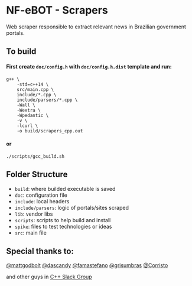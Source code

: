 # NF-eBOT - Scrapers
Web scraper responsible to extract relevant news in Brazilian government portals.

## To build
#### First create ```doc/config.h``` with ```doc/config.h.dist``` template and run:
```
g++ \
	-std=c++14 \
	src/main.cpp \
	include/*.cpp \
	include/parsers/*.cpp \
	-Wall \
	-Wextra \
	-Wpedantic \
	-v \
	-lcurl \
	-o build/scrapers_cpp.out
```
#### or
`./scripts/gcc_build.sh`

## Folder Structure

* `build`: where builded executable is saved
* `doc`: configuration file
* `include`: local headers
* `include/parsers`: logic of portals/sites scraped
* `lib`: vendor libs
* `scripts`: scripts to help build and install
* `spike`: files to test technologies or ideas
* `src`: main file

## Special thanks to:
[@mattgodbolt](https://github.com/mattgodbolt)
[@dascandy](https://github.com/dascandy)
[@famastefano](https://github.com/famastefano)
[@grisumbras](https://github.com/grisumbras)
[@Corristo](https://github.com/Corristo)

and other guys in [C++ Slack Group](http://cpplang.diegostamigni.com/)
